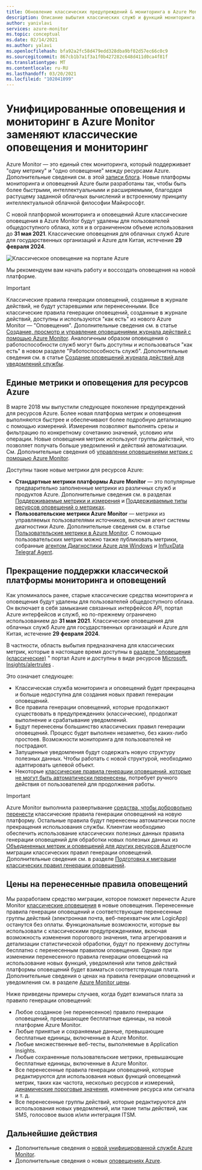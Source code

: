 ```yaml
---
title: Обновление классических предупреждений & мониторинга в Azure Monitor
description: Описание выбытия классических служб и функций мониторинга, ранее показанных в портал Azure в разделе оповещения (классическая модель).
author: yanivlavi
services: azure-monitor
ms.topic: conceptual
ms.date: 02/14/2021
ms.author: yalavi
ms.openlocfilehash: bfa92a2fc58d479edd328dba9bf02d57ec66c0c9
ms.sourcegitcommit: 867cb1b7a1f3a1f0b427282c648d411d0ca4f81f
ms.translationtype: MT
ms.contentlocale: ru-RU
ms.lasthandoff: 03/20/2021
ms.locfileid: "102041099"
---
```

# <a name="unified-alerting--monitoring-in-azure-monitor-replaces-classic-alerting--monitoring"></a>Унифицированные оповещения и мониторинг в Azure Monitor заменяют классические оповещения и мониторинг

Azure Monitor — это единый стек мониторинга, который поддерживает "одну метрику" и "одно оповещение" между ресурсами Azure. Дополнительные сведения см. в этой [записи блога](https://azure.microsoft.com/blog/new-full-stack-monitoring-capabilities-in-azure-monitor/). Новые платформы мониторинга и оповещений Azure были разработаны так, чтобы быть более быстрыми, интеллектуальными и расширяемыми, благодаря растущему заданной облачных вычислений и встроенному принципу интеллектуальной облачной философии Майкрософт.

С новой платформой мониторинга и оповещений Azure классические оповещения в Azure Monitor будут удалены для пользователей общедоступного облака, хотя и в ограниченном объеме использования до **31 мая 2021**. Классические оповещения для облачных служб Azure для государственных организаций и Azure для Китая, истечение **29 февраля 2024**.

 ![Классическое оповещение на портале Azure](media/monitoring-classic-retirement/monitor-alert-screen2.png) 

Мы рекомендуем вам начать работу и воссоздать оповещения на новой платформе.

> [!IMPORTANT]
> Классические правила генерации оповещений, созданные в журнале действий, не будут устаревшими или перенесенными. Все классические правила генерации оповещений, созданные в журнале действий, доступны и используются "как есть" из нового Azure Monitor — "Оповещения". Дополнительные сведения см. в статье [Создание, просмотр и управление оповещениями журнала действий с помощью Azure Monitor](./alerts-activity-log.md). Аналогичным образом оповещения о работоспособности служб могут быть доступны и использоваться "как есть" в новом разделе "Работоспособность служб". Дополнительные сведения см. в статье [Создание оповещений журнала действий для уведомлений службы](../../service-health/alerts-activity-log-service-notifications-portal.md).

## <a name="unified-metrics-and-alerts-for-azure-resources"></a>Единые метрики и оповещения для ресурсов Azure

В марте 2018 мы выпустили следующее поколение предупреждений для ресурсов Azure. Более новая платформа метрик и оповещения выполняются быстрее и обеспечивают более подробную детализацию с помощью измерений. Измерения позволяют выполнять срезы и фильтрацию по конкретному сочетанию значений, условию или операции. Новые оповещения метрик используют группы действий, что позволяет получать больше уведомлений и действий автоматизации. См. Дополнительные сведения об [управлении оповещениями метрик с помощью Azure Monitor](./alerts-metric.md).

Доступны такие новые метрики для ресурсов Azure:

- **Стандартные метрики платформы Azure Monitor** — это популярные предварительно заполненные метрики из различных служб и продуктов Azure. Дополнительные сведения см. в разделах [Поддерживаемые метрики и измерения](./alerts-metric-near-real-time.md#metrics-and-dimensions-supported) и [Поддерживаемые типы ресурсов оповещений о метриках](./alerts-metric-overview.md#supported-resource-types-for-metric-alerts).
- **Пользовательские метрики Azure Monitor** — метрики из управляемых пользователями источников, включая агент системы диагностики Azure. Дополнительные сведения см. в статье [Пользовательские метрики в Azure Monitor](../essentials/metrics-custom-overview.md). С помощью пользовательских метрик можно также публиковать метрики, собранные [агентом Диагностики Azure для Windows](../essentials/collect-custom-metrics-guestos-resource-manager-vm.md) и [InfluxData Telegraf Agent](../essentials/collect-custom-metrics-linux-telegraf.md).

## <a name="retirement-of-classic-monitoring-and-alerting-platform"></a>Прекращение поддержки классической платформы мониторинга и оповещений

Как упоминалось ранее, старые классические средства мониторинга и оповещения будут удалены для пользователей общедоступного облака. Он включает в себя замыкание связанных интерфейсов API, портал Azure интерфейсов и служб, но по-прежнему ограничено использованием до **31 мая 2021**. Классические оповещения для облачных служб Azure для государственных организаций и Azure для Китая, истечение **29 февраля 2024**.

В частности, область выбытия предназначена для классических метрик, которые в настоящее время доступны в [разделе "оповещения (классические)](./alerts-classic.overview.md) " портал Azure и доступны в виде ресурсов [Microsoft. Insights/alertrules](/rest/api/monitor/alertrules) .

Это означает следующее:

- Классическая служба мониторинга и оповещений будет прекращена и больше недоступна для создания новых правил генерации оповещений.
- Все правила генерации оповещений, которые продолжают существовать в предупреждениях (классические), продолжат выполнение и срабатывание уведомлений.
- Будут перенесены большинство классических правил генерации оповещений. Процесс будет выполнен незаметно, без каких-либо простоев. Возможности мониторинга для пользователей не пострадают.
- Запущенные уведомления будут содержать новую структуру полезных данных. Чтобы работать с новой структурой, необходимо адаптировать целевой объект.
- Некоторые [классические правила генерации оповещений, которые не могут быть автоматически перенесены,](alerts-understand-migration.md#manually-migrating-classic-alerts-to-newer-alerts) потребует ручного действия от пользователей для продолжения работы.

> [!IMPORTANT]
> Azure Monitor выполнила развертывание [средства, чтобы добровольно перенести](alerts-using-migration-tool.md) классические правила генерации оповещений на новую платформу. Остальные правила будут перенесены автоматически после прекращения использования службы. Клиентам необходимо обеспечить использование классических полезных данных правила генерации оповещений для обработки новых полезных данных из [Объединенных метрик и оповещений для других ресурсов Azure](#unified-metrics-and-alerts-for-azure-resources)после миграции классических правил генерации оповещений. Дополнительные сведения см. в разделе [Подготовка к миграции классических правил генерации оповещений](alerts-prepare-migration.md).

## <a name="pricing-for-migrated-alert-rules"></a>Цены на перенесенные правила оповещений

Мы разработаем средство миграции, которое поможет перенести Azure Monitor [классические оповещения](./alerts-classic.overview.md) в новые оповещения. Перенесенные правила генерации оповещений и соответствующие перенесенные группы действий (электронная почта, веб-перехватчик или LogicApp) останутся без оплаты. Функциональные возможности, которые вы использовали с классическими предупреждениями, включая возможность изменения порогового значения, типа агрегирования и детализации статистической обработки, будут по прежнему доступны бесплатно с перенесенным правилом оповещения. Однако при изменении перенесенного правила генерации оповещений на использование новых функций, уведомлений или типов действий платформы оповещений будет взиматься соответствующая плата. Дополнительные сведения о ценах на правила генерации оповещений и уведомления см. в разделе [Azure Monitor цены](https://azure.microsoft.com/pricing/details/monitor/).

Ниже приведены примеры случаев, когда будет взиматься плата за правило генерации оповещений:

- Любое созданное (не перенесенное) правило генерации оповещений, превышающее бесплатные единицы, на новой платформе Azure Monitor.
- Любые принятые и сохраняемые данные, превышающие бесплатные единицы, включенные в Azure Monitor.
- Любые множественные веб-тесты, выполняемые в Application Insights.
- Любые сохраненные пользовательские метрики, превышающие бесплатные единицы, включенные в Azure Monitor.
- Все перенесенные правила генерации оповещений, которые редактируются для использования новых функций оповещений метрик, таких как частота, несколько ресурсов и измерений, [динамические пороговые значения](../alerts/alerts-dynamic-thresholds.md), изменение ресурса или сигнала и т. д.
- Все перенесенные группы действий, которые редактируются для использования новых уведомлений, или такие типы действий, как SMS, голосовое вызов и/или интеграция ITSM.

## <a name="next-steps"></a>Дальнейшие действия

* Дополнительные сведения о [новой унифицированной службе Azure Monitor](../overview.md).
* Дополнительные сведения о новых [оповещениях Azure](./alerts-overview.md).